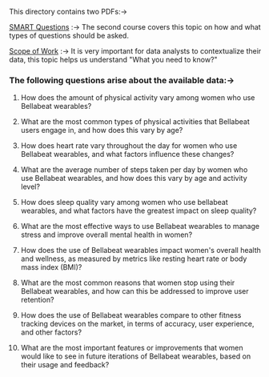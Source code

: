 This directory contains two PDFs:->

[SMART Questions](https://github.com/VaibhavFarkade/GoogleDA/blob/main/Course08:%20Google%20Data%20Analytics%20Capstone:%20Complete%20a%20Case%20Study/01%20Ask/SMART%20Questions.pdf) :-> The second course covers this topic on how and what types of questions should be asked.

[Scope of Work](https://github.com/VaibhavFarkade/GoogleDA/blob/main/Course08:%20Google%20Data%20Analytics%20Capstone:%20Complete%20a%20Case%20Study/01%20Ask/Scope%20of%20Work.pdf) :-> It is very important for data analysts to contextualize their data, this topic helps us understand "What you need to know?"

### The following questions arise about the available data:->


1. How does the amount of physical activity vary among women who use Bellabeat wearables?


2. What are the most common types of physical activities that Bellabeat users engage in, and how does this vary by age?


3. How does heart rate vary throughout the day for women who use Bellabeat wearables, and what factors influence these changes?


4. What are the average number of steps taken per day by women who use Bellabeat wearables, and how does this vary by age and activity level?


5. How does sleep quality vary among women who use bellabeat wearables, and what factors have the greatest impact on sleep quality?


6. What are the most effective ways to use Bellabeat wearables to manage stress and improve overall mental health in women?


7. How does the use of Bellabeat wearables impact women's overall health and wellness, as measured by metrics like resting heart rate or body mass index (BMI)?


8. What are the most common reasons that women stop using their Bellabeat wearables, and how can this be addressed to improve user retention?


9. How does the use of Bellabeat wearables compare to other fitness tracking devices on the market, in terms of accuracy, user experience, and other factors?


10. What are the most important features or improvements that women would like to see in future iterations of Bellabeat wearables, based on their usage and feedback?
